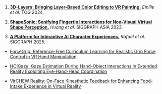 

1. [**3D-Layers: Bringing Layer-Based Color Editing to VR Painting.**](https://www-sop.inria.fr/reves/Basilic/2024/YCSB24/3DLayers-%20Bringing%20Layer-Based%20Color%20Editing%20to%20VR%20Painting.pdf) _Emilie et al._ TOG 2024.

2. [**ShapeSonic: Sonifying Fingertip Interactions for Non-Visual Virtual Shape Perception.**](https://cragl.cs.gmu.edu/shapesonic/) _Huang et al._ SIGGRAPH ASIA 2023.

3. [**A Platform for Interactive AI Character Experiences.**](https://dl.acm.org/doi/10.1145/3721238.3730762) _Rafael et al._ SIGGRAPH 2025.
    
* [ForceGrip: Reference-Free Curriculum Learning for Realistic Grip Force Control in VR Hand Manipulation](https://dl.acm.org/doi/pdf/10.1145/3721238.3730738)
    
* [HOIGaze: Gaze Estimation During Hand-Object Interactions in Extended Reality Exploiting Eye-Hand-Head Coordination](https://dl.acm.org/doi/pdf/10.1145/3721238.3730692)
    
* [VirCHEW Reality: On-Face Kinesthetic Feedback for Enhancing Food-Intake Experience in Virtual Reality](https://dl.acm.org/doi/10.1145/3721238.3730694)







